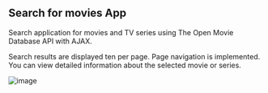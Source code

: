 ## Search for movies App

Search application for movies and TV series using The Open Movie Database API with AJAX.

Search results are displayed ten per page.
Page navigation is implemented.
You can view detailed information about the selected movie or series.

![image](https://user-images.githubusercontent.com/112722061/222793150-589f8483-c137-431d-8412-95a5df4fe69f.png)

